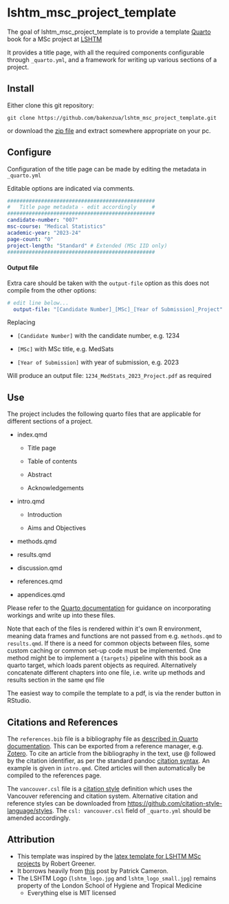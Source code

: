 # lshtm_msc_project_template

The goal of lshtm_msc_project_template is to provide a template [Quarto](https://quarto.org) book for a MSc project at [LSHTM](https://www.lshtm.ac.uk)

It provides a title page, with all the required components configurable through `_quarto.yml`, and a framework for writing up various sections of a project.

## Install

Either clone this git repository:

```         
git clone https://github.com/bakenzua/lshtm_msc_project_template.git
```

or download the [zip file](https://github.com/bakenzua/lshtm_msc_project_template/archive/refs/heads/master.zip) and extract somewhere appropriate on your pc.

## Configure

Configuration of the title page can be made by editing the metadata in `_quarto.yml`

Editable options are indicated via comments.

``` yaml
################################################
#   Title page metadata - edit accordingly     #
################################################
candidate-number: "007"
msc-course: "Medical Statistics"
academic-year: "2023-24"
page-count: "0"
project-length: "Standard" # Extended (MSc IID only)
################################################
```

#### Output file

Extra care should be taken with the `output-file` option as this does not compile from the other options:

``` yaml
# edit line below...
  output-file: "[Candidate Number]_[MSc]_[Year of Submission]_Project"
```

Replacing

-   `[Candidate Number]` with the candidate number, e.g. 1234

-   `[MSc]` with MSc title, e.g. MedSats

-   `[Year of Submission]` with year of submission, e.g. 2023

Will produce an output file: `1234_MedStats_2023_Project.pdf` as required

## Use

The project includes the following quarto files that are applicable for different sections of a project.

-   index.qmd

    -   Title page

    -   Table of contents

    -   Abstract

    -   Acknowledgements

-   intro.qmd

    -   Introduction

    -   Aims and Objectives

-   methods.qmd

-   results.qmd

-   discussion.qmd

-   references.qmd

-   appendices.qmd

Please refer to the [Quarto documentation](https://quarto.org/docs/guide/) for guidance on incorporating workings and write up into these files.

Note that each of the files is rendered within it's own R environment, meaning data frames and functions are not passed from e.g. `methods.qmd` to `results.qmd`. If there is a need for common objects between files, some custom caching or common set-up code must be implemented. One method might be to implement a `{targets}` pipeline with this book as a quarto target, which loads parent objects as required. Alternatively concatenate different chapters into one file, i.e. write up methods and results section in the same `qmd` file

The easiest way to compile the template to a pdf, is via the render button in RStudio.

## Citations and References

The `references.bib` file is a bibliography file as [described in Quarto documentation](https://quarto.org/docs/authoring/citations.html#bibliography-files). This can be exported from a reference manager, e.g. [Zotero](https://www.zotero.org/). To cite an article from the bibliography in the text, use \@ followed by the citation identifier, as per the standard pandoc [citation syntax](https://quarto.org/docs/authoring/citations.html#sec-citations). An example is given in `intro.qmd`. Cited articles will then automatically be compiled to the references page.

The `vancouver.csl` file is a [citation style](https://citationstyles.org/) definition which uses the Vancouver referencing and citation system. Alternative citation and reference styles can be downloaded from <https://github.com/citation-style-language/styles>. The `csl: vancouver.csl` field of `_quarto.yml` should be amended accordingly.

## Attribution

-   This template was inspired by the [latex template for LSHTM MSc projects](https://www.overleaf.com/latex/templates/lshtm-msc-project-template/ddvdhnnrcwbz) by Robert Greener.
-   It borrows heavily from [this](https://cameronpatrick.com/post/2023/07/quarto-thesis-formatting) post by Patrick Cameron.
-   The LSHTM Logo (`lshtm_logo.jpg` and `lshtm_logo_small.jpg`) remains property of the London School of Hygiene and Tropical Medicine
    -   Everything else is MIT licensed
